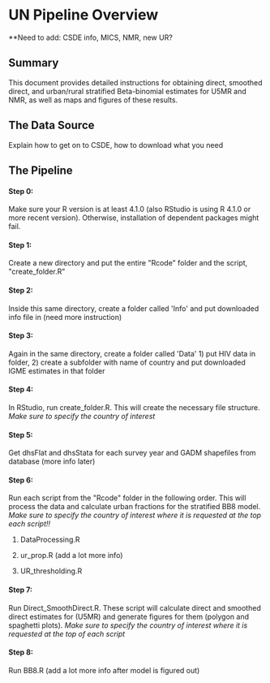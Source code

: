 # UN Pipeline Overview

**Need to add: CSDE info, MICS, NMR, new UR?

## Summary

This document provides detailed instructions for obtaining direct, smoothed direct, and urban/rural stratified Beta-binomial estimates for U5MR and NMR, as well as maps and figures of these results.

## The Data Source

Explain how to get on to CSDE, how to download what you need

## The Pipeline

#### Step 0: 
Make sure your R version is at least 4.1.0 (also RStudio is using R 4.1.0 or more recent version). Otherwise, installation of dependent packages might fail.

#### Step 1: 
Create a new directory and put the entire "Rcode" folder and the script, "create_folder.R"

#### Step 2: 
Inside this same directory, create a folder called 'Info' and put downloaded info file in (need more instruction)

#### Step 3:
Again in the same directory, create a folder called 'Data' 1) put HIV data in folder, 2) create a subfolder with name of country and put downloaded IGME estimates in that folder

#### Step 4: 
In RStudio, run create_folder.R. This will create the necessary file structure. *Make sure to specify the country of interest*

#### Step 5:
Get dhsFlat and dhsStata for each survey year and GADM shapefiles from database (more info later)

#### Step 6: 
Run each script from the "Rcode" folder in the following order. This will process the data and calculate urban fractions for the stratified BB8 model. *Make sure to specify the country of interest where it is requested at the top each script!!*

1. DataProcessing.R

2. ur_prop.R (add a lot more info)

3. UR_thresholding.R

#### Step 7:
Run Direct_SmoothDirect.R. These script will calculate direct and smoothed direct estimates for (U5MR) and generate figures for them (polygon and spaghetti plots). *Make sure to specify the country of interest where it is requested at the top of each script*

#### Step 8:
Run BB8.R (add a lot more info after model is figured out)







